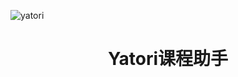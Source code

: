 ![yatori](https://socialify.git.ci/Changbaiqi/yatori/image?description=1&font=Inter&forks=1&issues=1&logo=https%3A%2F%2Fraw.githubusercontent.com%2FChangbaiqi%2Fyatori%2Fmain%2FREADME%2Fimages%2F1710254379397-modified.png&name=1&pattern=Diagonal%20Stripes&pulls=1&stargazers=1&theme=Dark)

<div align="center"><h1>Yatori课程助手</h1></div>